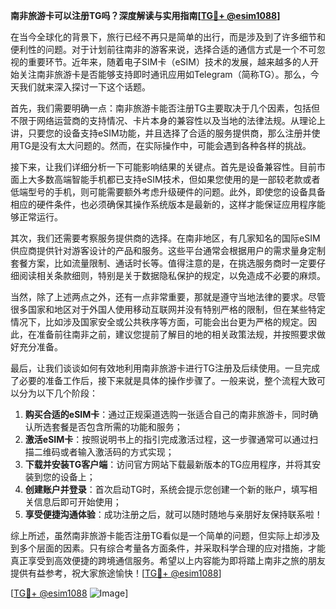 **南非旅游卡可以注册TG吗？深度解读与实用指南[[TG💪+ @esim1088](https://t.me/s/esim1088)]**

在当今全球化的背景下，旅行已经不再只是简单的出行，而是涉及到了许多细节和便利性的问题。对于计划前往南非的游客来说，选择合适的通信方式是一个不可忽视的重要环节。近年来，随着电子SIM卡（eSIM）技术的发展，越来越多的人开始关注南非旅游卡是否能够支持即时通讯应用如Telegram（简称TG）。那么，今天我们就来深入探讨一下这个话题。

首先，我们需要明确一点：南非旅游卡能否注册TG主要取决于几个因素，包括但不限于网络运营商的支持情况、卡片本身的兼容性以及当地的法律法规。从理论上讲，只要您的设备支持eSIM功能，并且选择了合适的服务提供商，那么注册并使用TG是没有太大问题的。然而，在实际操作中，可能会遇到各种各样的挑战。

接下来，让我们详细分析一下可能影响结果的关键点。首先是设备兼容性。目前市面上大多数高端智能手机都已支持eSIM技术，但如果您使用的是一部较老款或者低端型号的手机，则可能需要额外考虑升级硬件的问题。此外，即使您的设备具备相应的硬件条件，也必须确保其操作系统版本是最新的，这样才能保证应用程序能够正常运行。

其次，我们还需要考察服务提供商的选择。在南非地区，有几家知名的国际eSIM供应商提供针对游客设计的产品和服务。这些平台通常会根据用户的需求量身定制套餐方案，比如流量限制、通话时长等。值得注意的是，在挑选服务商时一定要仔细阅读相关条款细则，特别是关于数据隐私保护的规定，以免造成不必要的麻烦。

当然，除了上述两点之外，还有一点非常重要，那就是遵守当地法律的要求。尽管很多国家和地区对于外国人使用移动互联网并没有特别严格的限制，但在某些特定情况下，比如涉及国家安全或公共秩序等方面，可能会出台更为严格的规定。因此，在准备前往南非之前，建议您提前了解目的地的相关政策法规，并按照要求做好充分准备。

最后，让我们谈谈如何有效地利用南非旅游卡进行TG注册及后续使用。一旦完成了必要的准备工作后，接下来就是具体的操作步骤了。一般来说，整个流程大致可以分为以下几个阶段：

1. **购买合适的eSIM卡**：通过正规渠道选购一张适合自己的南非旅游卡，同时确认所选套餐是否包含所需的功能和服务；
2. **激活eSIM卡**：按照说明书上的指引完成激活过程，这一步骤通常可以通过扫描二维码或者输入激活码的方式实现；
3. **下载并安装TG客户端**：访问官方网站下载最新版本的TG应用程序，并将其安装到您的设备上；
4. **创建账户并登录**：首次启动TG时，系统会提示您创建一个新的账户，填写相关信息后即可开始使用；
5. **享受便捷沟通体验**：成功注册之后，就可以随时随地与亲朋好友保持联系啦！

综上所述，虽然南非旅游卡能否注册TG看似是一个简单的问题，但实际上却涉及到多个层面的因素。只有综合考量各方面条件，并采取科学合理的应对措施，才能真正享受到高效便捷的跨境通信服务。希望以上内容能为即将踏上南非之旅的朋友提供有益参考，祝大家旅途愉快！[[TG💪+ @esim1088](https://t.me/s/esim1088)] 

[[TG💪+ @esim1088](https://t.me/s/esim1088) ![Image](https://i.postimg.cc/4NQfJmqS/Snipaste-2025-05-13-00-14-12.png)]